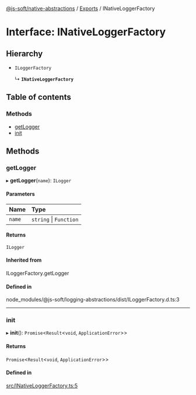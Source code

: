 [@js-soft/native-abstractions](../README.md) / [Exports](../modules.md) / INativeLoggerFactory

# Interface: INativeLoggerFactory

## Hierarchy

- `ILoggerFactory`

  ↳ **`INativeLoggerFactory`**

## Table of contents

### Methods

- [getLogger](INativeLoggerFactory.md#getlogger)
- [init](INativeLoggerFactory.md#init)

## Methods

### getLogger

▸ **getLogger**(`name`): `ILogger`

#### Parameters

| Name | Type |
| :------ | :------ |
| `name` | `string` \| `Function` |

#### Returns

`ILogger`

#### Inherited from

ILoggerFactory.getLogger

#### Defined in

node_modules/@js-soft/logging-abstractions/dist/ILoggerFactory.d.ts:3

___

### init

▸ **init**(): `Promise`<`Result`<`void`, `ApplicationError`\>\>

#### Returns

`Promise`<`Result`<`void`, `ApplicationError`\>\>

#### Defined in

[src/INativeLoggerFactory.ts:5](https://github.com/js-soft/ts-native-access/blob/f2bbc45/packages/abstractions/src/INativeLoggerFactory.ts#L5)
